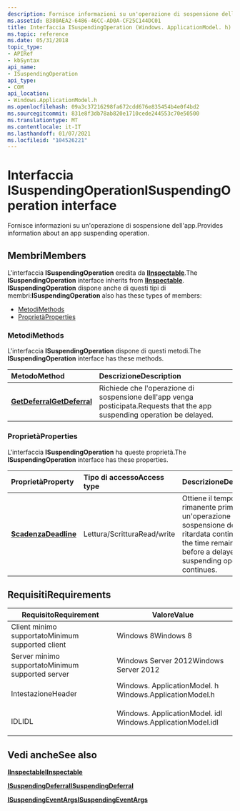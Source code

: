 ```yaml
---
description: Fornisce informazioni su un'operazione di sospensione dell'app.
ms.assetid: B380AEA2-6486-46CC-AD0A-CF25C144DC01
title: Interfaccia ISuspendingOperation (Windows. ApplicationModel. h)
ms.topic: reference
ms.date: 05/31/2018
topic_type:
- APIRef
- kbSyntax
api_name:
- ISuspendingOperation
api_type:
- COM
api_location:
- Windows.ApplicationModel.h
ms.openlocfilehash: 09a3c37216298fa672cdd676e835454b4e0f4bd2
ms.sourcegitcommit: 831e8f3db78ab820e1710cede244553c70e50500
ms.translationtype: MT
ms.contentlocale: it-IT
ms.lasthandoff: 01/07/2021
ms.locfileid: "104526221"
---
```

# <a name="isuspendingoperation-interface"></a><span data-ttu-id="d5d5b-103">Interfaccia ISuspendingOperation</span><span class="sxs-lookup"><span data-stu-id="d5d5b-103">ISuspendingOperation interface</span></span>

<span data-ttu-id="d5d5b-104">Fornisce informazioni su un'operazione di sospensione dell'app.</span><span class="sxs-lookup"><span data-stu-id="d5d5b-104">Provides information about an app suspending operation.</span></span>

## <a name="members"></a><span data-ttu-id="d5d5b-105">Membri</span><span class="sxs-lookup"><span data-stu-id="d5d5b-105">Members</span></span>

<span data-ttu-id="d5d5b-106">L'interfaccia **ISuspendingOperation** eredita da [**IInspectable**](/windows/win32/api/inspectable/nn-inspectable-iinspectable).</span><span class="sxs-lookup"><span data-stu-id="d5d5b-106">The **ISuspendingOperation** interface inherits from [**IInspectable**](/windows/win32/api/inspectable/nn-inspectable-iinspectable).</span></span> <span data-ttu-id="d5d5b-107">**ISuspendingOperation** dispone anche di questi tipi di membri:</span><span class="sxs-lookup"><span data-stu-id="d5d5b-107">**ISuspendingOperation** also has these types of members:</span></span>

-   [<span data-ttu-id="d5d5b-108">Metodi</span><span class="sxs-lookup"><span data-stu-id="d5d5b-108">Methods</span></span>](#methods)
-   [<span data-ttu-id="d5d5b-109">Proprietà</span><span class="sxs-lookup"><span data-stu-id="d5d5b-109">Properties</span></span>](#properties)

### <a name="methods"></a><span data-ttu-id="d5d5b-110">Metodi</span><span class="sxs-lookup"><span data-stu-id="d5d5b-110">Methods</span></span>

<span data-ttu-id="d5d5b-111">L'interfaccia **ISuspendingOperation** dispone di questi metodi.</span><span class="sxs-lookup"><span data-stu-id="d5d5b-111">The **ISuspendingOperation** interface has these methods.</span></span>



| <span data-ttu-id="d5d5b-112">Metodo</span><span class="sxs-lookup"><span data-stu-id="d5d5b-112">Method</span></span>                                                  | <span data-ttu-id="d5d5b-113">Descrizione</span><span class="sxs-lookup"><span data-stu-id="d5d5b-113">Description</span></span>                                                       |
|:--------------------------------------------------------|:------------------------------------------------------------------|
| [<span data-ttu-id="d5d5b-114">**GetDeferral**</span><span class="sxs-lookup"><span data-stu-id="d5d5b-114">**GetDeferral**</span></span>](isuspendingoperation-getdeferral.md) | <span data-ttu-id="d5d5b-115">Richiede che l'operazione di sospensione dell'app venga posticipata.</span><span class="sxs-lookup"><span data-stu-id="d5d5b-115">Requests that the app suspending operation be delayed.</span></span><br/> |



 

### <a name="properties"></a><span data-ttu-id="d5d5b-116">Proprietà</span><span class="sxs-lookup"><span data-stu-id="d5d5b-116">Properties</span></span>

<span data-ttu-id="d5d5b-117">L'interfaccia **ISuspendingOperation** ha queste proprietà.</span><span class="sxs-lookup"><span data-stu-id="d5d5b-117">The **ISuspendingOperation** interface has these properties.</span></span>



| <span data-ttu-id="d5d5b-118">Proprietà</span><span class="sxs-lookup"><span data-stu-id="d5d5b-118">Property</span></span>                                                     | <span data-ttu-id="d5d5b-119">Tipo di accesso</span><span class="sxs-lookup"><span data-stu-id="d5d5b-119">Access type</span></span>           | <span data-ttu-id="d5d5b-120">Descrizione</span><span class="sxs-lookup"><span data-stu-id="d5d5b-120">Description</span></span>                                                                             |
|:-------------------------------------------------------------|:----------------------|:----------------------------------------------------------------------------------------|
| [<span data-ttu-id="d5d5b-121">**Scadenza**</span><span class="sxs-lookup"><span data-stu-id="d5d5b-121">**Deadline**</span></span>](isuspendingoperation-deadline.md)<br/> | <span data-ttu-id="d5d5b-122">Lettura/Scrittura</span><span class="sxs-lookup"><span data-stu-id="d5d5b-122">Read/write</span></span><br/> | <span data-ttu-id="d5d5b-123">Ottiene il tempo rimanente prima che un'operazione di sospensione dell'app ritardata continui.</span><span class="sxs-lookup"><span data-stu-id="d5d5b-123">Gets the time remaining before a delayed app suspending operation continues.</span></span><br/> |



 

## <a name="requirements"></a><span data-ttu-id="d5d5b-124">Requisiti</span><span class="sxs-lookup"><span data-stu-id="d5d5b-124">Requirements</span></span>



| <span data-ttu-id="d5d5b-125">Requisito</span><span class="sxs-lookup"><span data-stu-id="d5d5b-125">Requirement</span></span> | <span data-ttu-id="d5d5b-126">Valore</span><span class="sxs-lookup"><span data-stu-id="d5d5b-126">Value</span></span> |
|-------------------------------------|---------------------------------------------------------------------------------------------------------|
| <span data-ttu-id="d5d5b-127">Client minimo supportato</span><span class="sxs-lookup"><span data-stu-id="d5d5b-127">Minimum supported client</span></span><br/> | <span data-ttu-id="d5d5b-128">Windows 8</span><span class="sxs-lookup"><span data-stu-id="d5d5b-128">Windows 8</span></span><br/>                                                                                    |
| <span data-ttu-id="d5d5b-129">Server minimo supportato</span><span class="sxs-lookup"><span data-stu-id="d5d5b-129">Minimum supported server</span></span><br/> | <span data-ttu-id="d5d5b-130">Windows Server 2012</span><span class="sxs-lookup"><span data-stu-id="d5d5b-130">Windows Server 2012</span></span><br/>                                                                          |
| <span data-ttu-id="d5d5b-131">Intestazione</span><span class="sxs-lookup"><span data-stu-id="d5d5b-131">Header</span></span><br/>                   | <dl> <span data-ttu-id="d5d5b-132"><dt>Windows. ApplicationModel. h</dt></span><span class="sxs-lookup"><span data-stu-id="d5d5b-132"><dt>Windows.ApplicationModel.h</dt></span></span> </dl>   |
| <span data-ttu-id="d5d5b-133">IDL</span><span class="sxs-lookup"><span data-stu-id="d5d5b-133">IDL</span></span><br/>                      | <dl> <span data-ttu-id="d5d5b-134"><dt>Windows. ApplicationModel. idl</dt></span><span class="sxs-lookup"><span data-stu-id="d5d5b-134"><dt>Windows.ApplicationModel.idl</dt></span></span> </dl> |



## <a name="see-also"></a><span data-ttu-id="d5d5b-135">Vedi anche</span><span class="sxs-lookup"><span data-stu-id="d5d5b-135">See also</span></span>

<dl> <dt>

[<span data-ttu-id="d5d5b-136">**IInspectable**</span><span class="sxs-lookup"><span data-stu-id="d5d5b-136">**IInspectable**</span></span>](/windows/win32/api/inspectable/nn-inspectable-iinspectable)
</dt> <dt>

[<span data-ttu-id="d5d5b-137">**ISuspendingDeferral**</span><span class="sxs-lookup"><span data-stu-id="d5d5b-137">**ISuspendingDeferral**</span></span>](isuspendingdeferral.md)
</dt> <dt>

[<span data-ttu-id="d5d5b-138">**ISuspendingEventArgs**</span><span class="sxs-lookup"><span data-stu-id="d5d5b-138">**ISuspendingEventArgs**</span></span>](isuspendingeventargs.md)
</dt> </dl>

 

 
